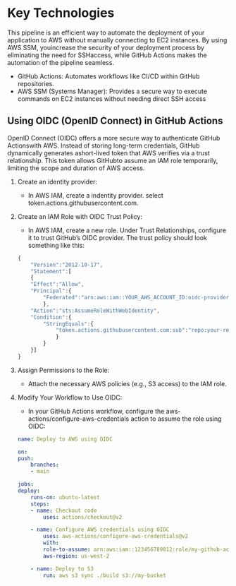 # Key Technologies

This pipeline is an efficient way to automate the deployment of your application to AWS without manually connecting to EC2 instances. By using AWS SSM, youincrease the security of your deployment process by eliminating the need for SSHaccess, while GitHub Actions makes the automation of the pipeline seamless.

- GitHub Actions: Automates workflows like CI/CD within GitHub repositories.
- AWS SSM (Systems Manager): Provides a secure way to execute commands on EC2 instances without needing direct SSH access

## Using OIDC (OpenID Connect) in GitHub Actions

OpenID Connect (OIDC) offers a more secure way to authenticate GitHub Actionswith AWS. Instead of storing long-term credentials, GitHub dynamically generates ashort-lived token that AWS verifies via a trust relationship. This token allows GitHubto assume an IAM role temporarily, limiting the scope and duration of AWS access.

1. Create an identity provider:
   - In AWS IAM, create a indentity provider. select token.actions.githubusercontent.com.
2. Create an IAM Role with OIDC Trust Policy:
   - In AWS IAM, create a new role. Under Trust Relationships, configure it to trust GitHub’s OIDC provider.
The trust policy should look something like this:

    ```Javascript
    {
        "Version":"2012-10-17",
        "Statement":[
        {
        "Effect":"Allow",
        "Principal":{
            "Federated":"arn:aws:iam::YOUR_AWS_ACCOUNT_ID:oidc-provider/token.actions.githubusercontent.com"
            },
        "Action":"sts:AssumeRoleWithWebIdentity",
        "Condition":{
            "StringEquals":{
                "token.actions.githubusercontent.com:sub":"repo:your-repo-name:ref:refs/heads/main"
                }
            }
        }]
    }
    ````

3. Assign Permissions to the Role:
   - Attach the necessary AWS policies (e.g., S3 access) to the IAM role.

4. Modify Your Workflow to Use OIDC:
   - In your GitHub Actions workflow, configure the aws-actions/configure-aws-credentials action to assume the role using OIDC:

    ```yaml
    name: Deploy to AWS using OIDC

    on:
    push:
        branches:
        - main

    jobs:
    deploy:
        runs-on: ubuntu-latest
        steps:
        - name: Checkout code
            uses: actions/checkout@v2

        - name: Configure AWS credentials using OIDC
            uses: aws-actions/configure-aws-credentials@v2
            with:
            role-to-assume: arn:aws:iam::123456789012:role/my-github-actions-role
            aws-region: us-west-2

        - name: Deploy to S3
            run: aws s3 sync ./build s3://my-bucket
    ```
